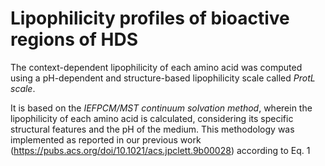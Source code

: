 # Lipophilicity profiles of bioactive regions of HDS

The context-dependent lipophilicity of each amino acid was computed using a pH-dependent and structure-based lipophilicity scale called *ProtL scale*.

It is based on the *IEFPCM/MST continuum solvation method*, wherein the lipophilicity of each amino acid is calculated, considering its specific structural features and the pH of the medium. This methodology was implemented as reported in our previous work (https://pubs.acs.org/doi/10.1021/acs.jpclett.9b00028) according to Eq. 1



